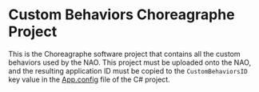 # Custom Behaviors Choreagraphe Project
This is the Choreagraphe software project that contains all the custom behaviors used by the NAO. This project must be uploaded onto the NAO, and the resulting application ID must be copied to the `CustomBehaviorsID` key value in the [App.config](../Kinect/Kinect/App.config) file of the C# project.